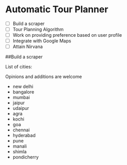 # Automatic Tour Planner

- [ ] Build a scraper
- [ ] Tour Planning Algorithm
- [ ] Work on providing preference based on user profile
- [ ] Integrate with Google Maps
- [ ] Attain Nirvana

##Build a scraper

List of cities:

Opinions and additions are welcome

- new delhi
- bangalore
- mumbai
- jaipur
- udaipur
- agra
- kochi
- goa
- chennai
- hyderabad
- pune
- manali
- shimla
- pondicherry